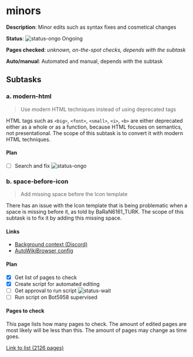# minors

**Description**: Minor edits such as syntax fixes and cosmetical changes

**Status**: ![status-ongo] Ongoing

**Pages checked**: *unknown, on-the-spot checks, depends with the subtask*

**Auto/manual**: Automated and manual, depends with the subtask

## Subtasks

### a. modern-html

> Use modern HTML techniques instead of using deprecated tags

HTML tags such as `<big>`, `<font>`, `<small>`, `<i>`, `<b>` are either deprecated either as a whole or as a function, because HTML focuses on semantics, not presentational. The scope of this subtask is to convert it with modern HTML techniques.

#### Plan

- [ ] Search and fix ![status-ongo]

### b. space-before-icon

> Add missing space before the Icon template

There has an issue with the Icon template that is being problematic when a space is missing before it, as told by BaRaN6161_TURK. The scope of this subtask is to fix it by adding this missing space.

#### Links

- [Background context (Discord)](https://discord.com/channels/954532398400417832/969774355842224168/1021204838605922364)
- [AutoWikiBrowser config](https://gitlab.com/Hans5958-MWS/fandom-fridaynightfunking/-/blob/master/minors/space-before-icon.xml)

#### Plan

- [x] Get list of pages to check
- [x] Create script for automated editing
- [ ] Get approval to run script ![status-wait]
- [ ] Run script on Bot5958 supervised

#### Pages to check

This page lists how many pages to check. The amount of edited pages are most likely will be less than this. The amount of pages may change as time goes.

[Link to list (2126 pages)](pages-space-before-icon.txt)

<!-- status start -->
[status-done]: https://upload.wikimedia.org/wikipedia/commons/thumb/4/41/Symbol_confirmed.svg/16px-Symbol_confirmed.svg.png
[status-wait]: https://upload.wikimedia.org/wikipedia/commons/thumb/5/54/Symbol_wait.svg/16px-Symbol_wait.svg.png
[status-stub]: https://upload.wikimedia.org/wikipedia/commons/thumb/f/f5/Symbol_stub_class.svg/16px-Symbol_stub_class.svg.png
[status-ongo]: https://upload.wikimedia.org/wikipedia/commons/thumb/9/94/Symbol_support_vote.svg/16px-Symbol_support_vote.svg.png
[status-done]: https://upload.wikimedia.org/wikipedia/commons/thumb/4/41/Symbol_confirmed.svg/16px-Symbol_confirmed.svg.png
<!-- status end -->
